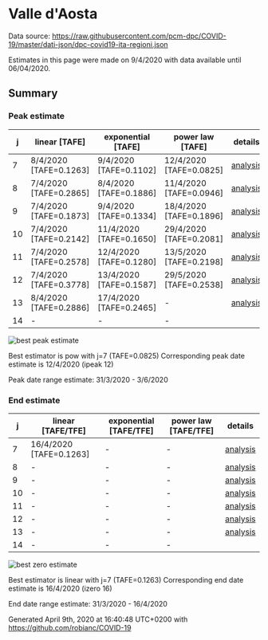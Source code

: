 # Valle d'Aosta


Data source: https://raw.githubusercontent.com/pcm-dpc/COVID-19/master/dati-json/dpc-covid19-ita-regioni.json

Estimates in this page were made on 9/4/2020 with data available until 06/04/2020.


## Summary 

### Peak estimate 
|j|linear [TAFE]|exponential [TAFE]|power law [TAFE]|details|
|---|----|-----------|---------|-------|
|7|8/4/2020 [TAFE=0.1263]|9/4/2020 [TAFE=0.1102]|12/4/2020 [TAFE=0.0825]|[analysis](COVID-19_valle_d'aosta_j7_2020-04-06.md)|
|8|7/4/2020 [TAFE=0.2865]|8/4/2020 [TAFE=0.1886]|11/4/2020 [TAFE=0.0946]|[analysis](COVID-19_valle_d'aosta_j8_2020-04-06.md)|
|9|7/4/2020 [TAFE=0.1873]|9/4/2020 [TAFE=0.1334]|18/4/2020 [TAFE=0.1896]|[analysis](COVID-19_valle_d'aosta_j9_2020-04-06.md)|
|10|7/4/2020 [TAFE=0.2142]|11/4/2020 [TAFE=0.1650]|29/4/2020 [TAFE=0.2081]|[analysis](COVID-19_valle_d'aosta_j10_2020-04-06.md)|
|11|7/4/2020 [TAFE=0.2578]|12/4/2020 [TAFE=0.1280]|13/5/2020 [TAFE=0.2198]|[analysis](COVID-19_valle_d'aosta_j11_2020-04-06.md)|
|12|7/4/2020 [TAFE=0.3778]|13/4/2020 [TAFE=0.1587]|29/5/2020 [TAFE=0.2538]|[analysis](COVID-19_valle_d'aosta_j12_2020-04-06.md)|
|13|8/4/2020 [TAFE=0.2886]|17/4/2020 [TAFE=0.2465]|-|[analysis](COVID-19_valle_d'aosta_j13_2020-04-06.md)|
|14|-|-|-||

![best peak estimate](COVID-19_valle_d'aosta_j7_2020-04-06.png)

Best estimator is pow with j=7 (TAFE=0.0825)
Corresponding peak date estimate is 12/4/2020 (ipeak 12)


Peak date range estimate: 31/3/2020 - 3/6/2020

### End estimate 
|j|linear [TAFE/TFE]|exponential [TAFE/TFE]|power law [TAFE/TFE]|details|
|---|----|-----------|---------|-------|
|7|16/4/2020 [TAFE=0.1263]|-|-|[analysis](COVID-19_valle_d'aosta_j7_2020-04-06.md)|
|8|-|-|-|[analysis](COVID-19_valle_d'aosta_j8_2020-04-06.md)|
|9|-|-|-|[analysis](COVID-19_valle_d'aosta_j9_2020-04-06.md)|
|10|-|-|-|[analysis](COVID-19_valle_d'aosta_j10_2020-04-06.md)|
|11|-|-|-|[analysis](COVID-19_valle_d'aosta_j11_2020-04-06.md)|
|12|-|-|-|[analysis](COVID-19_valle_d'aosta_j12_2020-04-06.md)|
|13|-|-|-|[analysis](COVID-19_valle_d'aosta_j13_2020-04-06.md)|
|14|-|-|-||

![best zero estimate](COVID-19_valle_d'aosta_j7_2020-04-06.png)

Best estimator is linear with j=7 (TAFE=0.1263)
Corresponding end date estimate is 16/4/2020 (izero 16)


End date range estimate: 31/3/2020 - 16/4/2020

Generated April 9th, 2020 at 16:40:48 UTC+0200 with https://github.com/robianc/COVID-19
